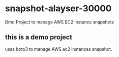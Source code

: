 # snapshot-alayser-30000
Dmo Project to manage AWS EC2 instance snapshots

## this is a demo project

uses boto3 to manage AWS ec2 instances snapshot.
